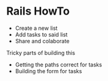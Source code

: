 Rails HowTo
===========

* Create a new list
* Add tasks to said list
* Share and colaborate

Tricky parts of building this
* Getting the paths correct for tasks
* Building the form for tasks
